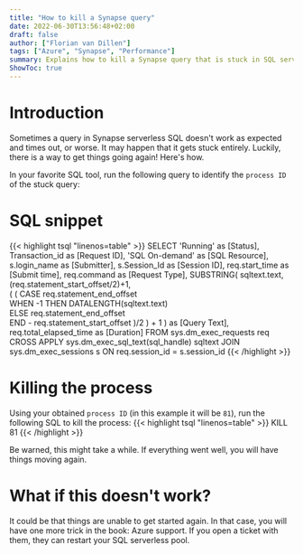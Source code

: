 ```yaml
---
title: "How to kill a Synapse query"
date: 2022-06-30T13:56:48+02:00
draft: false
author: ["Florian van Dillen"]
tags: ["Azure", "Synapse", "Performance"]
summary: Explains how to kill a Synapse query that is stuck in SQL serverless pool.
ShowToc: true
---
```


# Introduction
Sometimes a query in Synapse serverless SQL doesn't work as expected and times out, or worse. It may happen that it gets stuck entirely. Luckily, there is a way to get things going again! Here's how.

In your favorite SQL tool, run the following query to identify the `process ID` of the stuck query:

# SQL snippet
{{< highlight tsql "linenos=table" >}}
	SELECT 
	    'Running' as [Status],
        Transaction_id as [Request ID],
        'SQL On-demand' as [SQL Resource],
        s.login_name as [Submitter],
        s.Session_Id as [Session ID],
        req.start_time as [Submit time],
        req.command as [Request Type],
    SUBSTRING(
	        sqltext.text, 
	        (req.statement_start_offset/2)+1,   
	        (
	            (
	                CASE req.statement_end_offset  
	                    WHEN -1 THEN DATALENGTH(sqltext.text)  
	                    ELSE req.statement_end_offset  
	                END - req.statement_start_offset
	            )/2
	        ) + 1
	    ) as [Query Text],
	    req.total_elapsed_time as [Duration]
	FROM 
	    sys.dm_exec_requests req
	    CROSS APPLY sys.dm_exec_sql_text(sql_handle) sqltext
	    JOIN sys.dm_exec_sessions s ON req.session_id = s.session_id 
{{< /highlight >}}

# Killing the process
Using your obtained `process ID` (in this example it will be `81`), run the following SQL to kill the process:
{{< highlight tsql "linenos=table" >}}
KILL 81
{{< /highlight >}}

Be warned, this might take a while. If everything went well, you will have things moving again.

# What if this doesn't work?
It could be that things are unable to get started again. In that case, you will have one more trick in the book: Azure support. If you open a ticket with them, they can restart your SQL serverless pool.